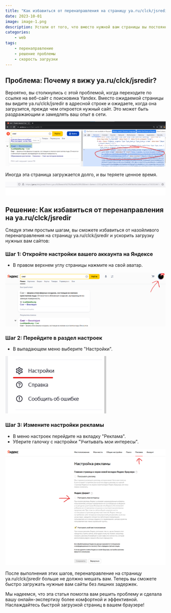 ```yaml
---
title: "Как избавиться от перенаправления на страницу ya.ru/clck/jsredir и ускорить загрузку сайтов"
date: 2023-10-01
image: image-1.png
description: Устали от того, что вместо нужной вам страницы вы постоянно видите ya.ru/clck/jsredir в адресной строке? Узнайте, как избавиться от этой неприятной проблемы и ускорить загрузку страниц в вашем браузере.
categories:
    - web
tags:
    - перенаправление
    - решение проблемы
    - скорость загрузки
---
```


## Проблема: Почему я вижу ya.ru/clck/jsredir?

Вероятно, вы столкнулись с этой проблемой, когда переходите по ссылке на веб-сайт с поисковика Yandex. Вместо ожидаемой страницы вы видите ya.ru/clck/jsredir в адресной строке и ожидаете, когда она загрузится, прежде чем откроется нужный сайт. Это может быть раздражающим и замедлять ваш опыт в сети.

![Яндекс заменил ссылку Википедии на ya.ru/clck/jsredir](image-1.png)

Иногда эта страница загружается долго, и вы теряете ценное время.

![Иногда эта страница очень долго грузится](image-2.png)

## Решение: Как избавиться от перенаправления на ya.ru/clck/jsredir

Следуя этим простым шагам, вы сможете избавиться от назойливого перенаправления на страницу ya.ru/clck/jsredir и ускорить загрузку нужных вам сайтов:

### Шаг 1: Откройте настройки вашего аккаунта на Яндексе

- В правом верхнем углу страницы нажмите на свой аватар.

![Нажмите на свой аватар](image-5.png)

### Шаг 2: Перейдите в раздел настроек

- В выпадающем меню выберите "Настройки".

![Кнопка Настройки](image-6.png)

### Шаг 3: Измените настройки рекламы

- В меню настроек перейдите на вкладку "Реклама".
- Уберите галочку с настройки "Учитывать мои интересы".

![Уберите галочку](image-7.png)

После выполнения этих шагов, перенаправление на страницу ya.ru/clck/jsredir больше не должно мешать вам. Теперь вы сможете быстро загружать нужные вам сайты без лишних задержек.

Мы надеемся, что эта статья помогла вам решить проблему и сделала вашу онлайн-экспертизу более комфортной и эффективной. Наслаждайтесь быстрой загрузкой страниц в вашем браузере!
